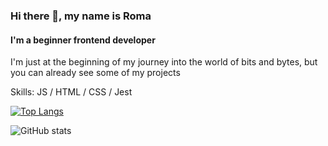 ### Hi there 👋, my name is Roma
#### I'm a beginner frontend developer
I'm just at the beginning of my journey into the world of bits and bytes, but you can already see some of my projects

Skills: JS / HTML / CSS / Jest

[![Top Langs](https://github-readme-stats.vercel.app/api/top-langs/?username=mkh1n)](https://github.com/anuraghazra/github-readme-stats)

![GitHub stats](https://github-readme-stats.vercel.app/api?username=mkh1n&show_icons=true)  

